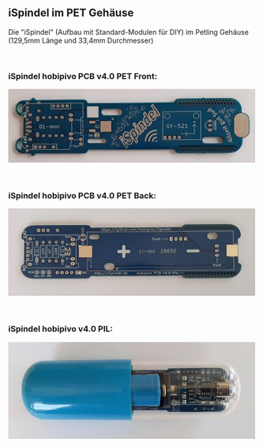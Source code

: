 ## iSpindel im PET Gehäuse

Die "iSpindel" (Aufbau mit Standard-Modulen für DIY) im Petling Gehäuse (129,5mm Länge und 33,4mm Durchmesser) 

&nbsp;

### iSpindel hobipivo PCB v4.0 PET Front:

![Text](https://github.com/hobipivo/iSpindel/blob/main/-img/iSpindel_PCB-v4.0-PET_Front-500.jpg "Bild")

&nbsp;

### iSpindel hobipivo PCB v4.0 PET Back:

![Text](https://github.com/hobipivo/iSpindel/blob/main/-img/iSpindel_PCB-v4.0-PIL_Back-500.jpg "Bild")

&nbsp;

### iSpindel hobipivo v4.0 PIL:

![Text](https://github.com/hobipivo/iSpindel/blob/main/-img/iSpindel_hobipivo-v4.0-PIL-500.jpg "Bild")



